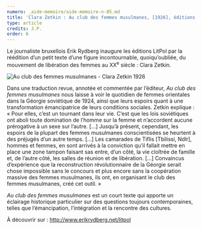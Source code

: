 ```yaml
---
numero: _aide-memoire/aide-memoire-n-85.md
title: 'Clara Zetkin : Au club des femmes musulmanes, [1926], éditions LitPol'
type: article
credits: J.P.
order: 6
---
```

Le journaliste bruxellois Erik Rydberg inaugure les éditions LitPol par la réédition d’un petit texte d’une figure incontournable, quoiqu’oubliée, du mouvement de libération des femmes au XX<sup>e</sup> siècle : Clara Zetkin.



![Au club des femmes musulmanes - Clara Zetkin 1926](/assets/uploads/am-85-livre-au-club-des-femmes-musulmanes.jpg)



Dans une traduction revue, annotée et commentée par l’éditeur,  _Au club des femmes musulmanes_ nous laisse à voir le quotidien de femmes orientales dans la Géorgie soviétique de 1924, ainsi que leurs espoirs quant à une transformation émancipatrice de leurs conditions sociales. Zetkin explique : « Pour elles, c’est un tournant dans leur vie. C’est que les lois soviétiques ont aboli toute domination de l’homme sur la femme et n’accordent aucune prérogative à un sexe sur l’autre. \[…] Jusqu’à présent, cependant, les espoirs de la plupart des femmes musulmanes conscientisées se heurtent à des préjugés d’un autre temps. \[…] Les camarades de Tiflis \[Tbilissi, Ndlr], hommes et femmes, en sont arrivés à la conviction qu’il fallait mettre en place une zone tampon faisant sas entre, d’un côté, la vie cloîtrée de famille et, de l’autre côté, les salles de réunion et de libération. \[…] Convaincus d’expérience que la reconstruction révolutionnaire de la Géorgie serait chose impossible sans le concours et plus encore sans la coopération massive des femmes musulmanes, ils ont, en organisant le club des femmes musulmanes, créé cet outil. »

 _Au club des femmes musulmanes_ est un court texte qui apporte un éclairage historique particulier sur des questions toujours contemporaines, telles que l’émancipation, l’intégration et la rencontre des cultures.

À découvrir sur : <http://www.erikrydberg.net/litpol>
